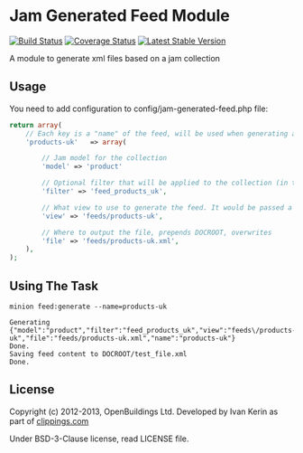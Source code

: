 # Jam Generated Feed Module

[![Build Status](https://travis-ci.org/OpenBuildings/jam-generated-feed.png?branch=master)](https://travis-ci.org/OpenBuildings/jam-generated-feed)
[![Coverage Status](https://coveralls.io/repos/OpenBuildings/jam-generated-feed/badge.png?branch=master)](https://coveralls.io/r/OpenBuildings/jam-generated-feed?branch=master)
[![Latest Stable Version](https://poser.pugx.org/openbuildings/jam-generated-feed/v/stable.png)](https://packagist.org/packages/openbuildings/jam-generated-feed)

A module to generate xml files based on a jam collection

## Usage

You need to add configuration to config/jam-generated-feed.php file:

```php
return array(
	// Each key is a "name" of the feed, will be used when generating a new one
	'products-uk'	=> array(

		// Jam model for the collection
		'model' => 'product'

		// Optional filter that will be applied to the collection (in the form of $collection->{$filter_name}())
		'filter' => 'feed_products_uk',

		// What view to use to generate the feed. It would be passed a $collection variable with the Jam Collection
		'view' => 'feeds/products-uk',

		// Where to output the file, prepends DOCROOT, overwrites
		'file' => 'feeds/products-uk.xml',
	),
);
```

## Using The Task

```
minion feed:generate --name=products-uk

Generating {"model":"product","filter":"feed_products_uk","view":"feeds\/products-uk","file":"feeds/products-uk.xml","name":"products-uk"}
Done.
Saving feed content to DOCROOT/test_file.xml
Done.
```

## License

Copyright (c) 2012-2013, OpenBuildings Ltd. Developed by Ivan Kerin as part of [clippings.com](http://clippings.com)

Under BSD-3-Clause license, read LICENSE file.

